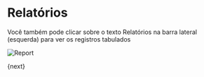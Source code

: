 <!-- add-breadcrumbs -->
# Relatórios

Você também pode clicar sobre o texto Relatórios na barra lateral (esquerda) para ver os registros tabulados

<img class="screenshot" alt="Report" src="/docs/assets/img/report.png">

{next}
